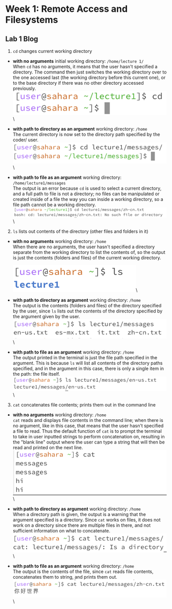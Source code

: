 # Week 1: Remote Access and Filesystems
## Lab 1 Blog
1.  `cd` changes current working directory
- **with no arguments**
  initial working directory: `/home/lecture 1/`\
  When `cd` has no arguments, it means that the user hasn't specified a directory. The command then just switches the working directory over to the one accessed last (the working directory before this current one), or to the base directory if there was no other directory accessed previously.
  ![Image](cdnoargs.png)\

- **with path to directory as an argument**
  working directory: `/home`\
  The current directory is now set to the directory path specified by the coder/ user.
  ![Image](cdtodirectory.png)\
  
- **with path to file as an argument**
  working directory: `/home/lecture1/messages`\
  The output is an error because `cd` is used to select a current directory, and a full path to file is not a directory; no files can be manipulated or created inside of a file the way you can inside a working directory, so a file path cannot be a working directory.
  ![Image](cdfilename.png)\

2. `ls` lists out contents of the directory (other files and folders in it)
- **with no arguments**
  working directory: `/home`\
  When there are no arguments, the user hasn't specified a directory separate from the working directory to list the contents of, so the output is just the contents (folders and files) of the current working directory.

  ![Image](lsnoargs.png)\
  
- **with path to directory as argument**
  working directory: `/home`\
  The output is the contents (folders and files) of the directory specified by the user, since `ls` lists out the contents of the directory specified by the argument given by the user.
  ![Image](lstodirectory.png)\

- **with path to file as an argument**
  working directory: `/home`\
  The output printed in the terminal is just the file path specified in the argument. This is because `ls` will list all contents of the directory paths specified, and in the argument in this case, there is only a single item in the path: the file itself. 
  ![Image](lsfilepath.png)\
  
3. `cat` concatenates file contents; prints them out in the command line
- **with no arguments**
  working directory: `/home`\
  `cat` reads and displays file contents in the command line; when there is no argument, like in this case, that means that the user hasn't specified a file to read. Thus the default function of `cat` is to prompt the terminal to take in user inputted strings to perform concatenation on, resulting in the "blank line" output where the user can type a string that will then be read and printed on the next line.
  ![Image](catnoargs.png)\

- **with path to directory as argument**
  working directory: `/home`\
  When a directory path is given, the output is a warning that the argument specified is a directory. Since `cat` works on files, it does not work on a directory since there are multiple files in there, and not sufficient information on what to concatenate.
  ![Image](cattodirectory.png)\

- **with path to file as an argument**
  working directory: `/home`\
  The output is the contents of the file, since `cat` reads file contents, concatenates them to string, and prints them out.
  ![Image](catfilepath.png)\
